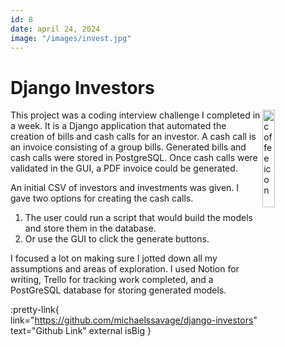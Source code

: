 ```yaml
---
id: 8
date: april 24, 2024
image: "/images/invest.jpg"
---
```


# Django Investors

<img src="/images/coffee.jpg" width="20%" alt="coffee icon" align="right" />

This project was a coding interview challenge I completed in a week. It is a Django application that automated the creation of bills and cash calls for an investor. A cash call is an invoice consisting of a group bills. Generated bills and cash calls were stored in PostgreSQL. Once cash calls were validated in the GUI, a PDF invoice could be generated.

An initial CSV of investors and investments was given. I gave two options for creating the cash calls.

1. The user could run a script that would build the models and store them in the database.
2. Or use the GUI to click the generate buttons.

I focused a lot on making sure I jotted down all my assumptions and areas of exploration. I used Notion for writing, Trello for tracking work completed, and a PostGreSQL database for storing generated models.

:pretty-link{ link="https://github.com/michaelssavage/django-investors" text="Github Link" external isBig }